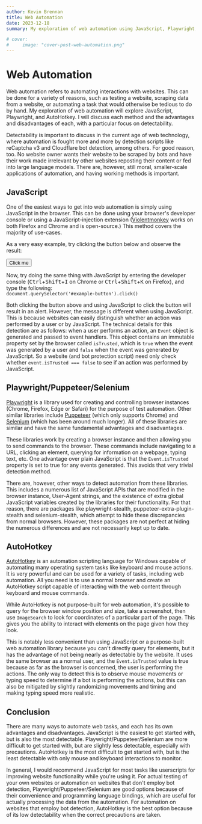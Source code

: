 ```yaml
---
author: Kevin Brennan
title: Web Automation
date: 2023-12-18
summary: My exploration of web automation using JavaScript, Playwright, and AutoHotkey.

# cover:
#     image: "cover-post-web-automation.png"
---
```



# Web Automation
Web automation refers to automating interactions with websites. This can be done for a variety of reasons, such as
testing a website, scraping data from a website, or automating a task that would otherwise be tedious to do by hand.
My exploration of web automation will explore JavaScript, Playwright, and AutoHotkey. I will discuss each method
and the advantages and disadvantages of each, with a particular focus on detectability.

Detectability is important to discuss in the current age of web technology, where automation is fought more and
more by detection scripts like reCaptcha v3 and Cloudflare bot detection, among others. For good reason, too. No
website owner wants their website to be scraped by bots and have their work made irrelevant by other websites
reposting their content or fed into large language models. There are, however, still moral, smaller-scale
applications of automation, and having working methods is important.

## JavaScript
One of the easiest ways to get into web automation is simply using JavaScript in the browser. This can be done
using your browser's developer console or using a JavaScript-injection extension
([Violentmonkey](https://github.com/violentmonkey/violentmonkey) works on both Firefox and Chrome and is
open-source.) This method covers the majority of use-cases.

As a very easy example, try clicking the button below and observe the result:

<script>
    function clickExampleButton(event) {
        alert((event.isTrusted) ? "You clicked the button!" : "You used JavaScript to click the button!");
    }
</script>
<button id="example-button" type="button" onclick="clickExampleButton(event)">Click me</button>

Now, try doing the same thing with JavaScript by entering the developer console
(<kbd>Ctrl</kbd>+<kbd>Shift</kbd>+<kbd>I</kbd> on Chrome or <kbd>Ctrl</kbd>+<kbd>Shift</kbd>+<kbd>K</kbd> on
Firefox), and type the following:  
`document.querySelector('#example-button').click()`

Both clicking the button above and using JavaScript to click the button will result in an alert. However, the
message is different when using JavaScript. This is because websites can easily distinguish whether an action was
performed by a user or by JavaScript. The technical details for this detection are as follows: when a user performs
an action, an `Event` object is generated and passed to event handlers. This object contains an
immutable property set by the browser called `isTrusted`, which is `true` when the event was
generated by a user and `false` when the event was generated by JavaScript. So a website (and bot
protection script) need only check whether `event.isTrusted === false` to see if an action was performed
by JavaScript.

## Playwright/Puppeteer/Selenium
[Playwright](https://playwright.dev/) is a library used for creating and controlling browser instances
(Chrome, Firefox, Edge or Safari) for the purpose of test automation. Other similar libraries include
[Puppeteer](https://pptr.dev/) (which only supports Chrome) and
[Selenium](https://www.selenium.dev/) (which has been around much longer). All of these libraries are
similar and have the same fundamental advantages and disadvantages.

These libraries work by creating a browser instance and then allowing you to send commands to the browser. These
commands include navigating to a URL, clicking an element, querying for information on a webpage, typing text, etc.
One advantage over plain JavaScript is that the `Event.isTrusted` property is set to true for any events
generated. This avoids that very trivial detection method.

There are, however, other ways to detect automation from these libraries. This includes a numerous list of
JavaScript APIs that are modified in the browser instance, User-Agent strings, and the existence of extra global
JavaScript variables created by the libraries for their functionality. For that reason, there are packages like
playwright-stealth, puppeteer-extra-plugin-stealth and selenium-stealth, which attempt to hide these discrepancies
from normal browsers. However, these packages are not perfect at hiding the numerous differences and are not
necessarily kept up to date.

## AutoHotkey
[AutoHotkey](https://www.autohotkey.com/) is an automation scripting language for Windows capable of
automating many operating system tasks like keyboard and mouse actions. It is very powerful and can be used for a
variety of tasks, including web automation. All you need is to use a normal browser and create an AutoHotkey script
capable of interacting with the web content through keyboard and mouse commands.

While AutoHotkey is not purpose-built for web automation, it's possible to query for the browser window position
and size, take a screenshot, then use `ImageSearch` to look for coordinates of a particular part of the
page. This gives you the ability to interact with elements on the page given how they look.

This is notably less convenient than using JavaScript or a purpose-built web automation library because you can't
directly query for elements, but it has the advantage of not being nearly as detectable by the website. It uses the
same browser as a normal user, and the `Event.isTrusted` value is true because as far as the browser is
concerned, the user is performing the actions. The only way to detect this is to observe mouse movements or typing
speed to determine if a bot is performing the actions, but this can also be mitigated by slightly randomizing
movements and timing and making typing speed more realistic.

## Conclusion
There are many ways to automate web tasks, and each has its own advantages and disadvantages. JavaScript is the
easiest to get started with, but is also the most detectable. Playwright/Puppeteer/Selenium are more difficult to
get started with, but are slightly less detectable, especially with precautions. AutoHotkey is the most difficult
to get started with, but is the least detectable with only mouse and keyboard interactions to monitor.

In general, I would recommend JavaScript for most tasks like userscripts for improving website functionality while
you're using it. For actual testing of your own websites or automation on websites that don't employ bot detection,
Playwright/Puppeteer/Selenium are good options because of their convenience and programming language bindings,
which are useful for actually processing the data from the automation. For automation on websites that employ bot
detection, AutoHotkey is the best option because of its low detectability when the correct precautions are taken.